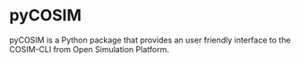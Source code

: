 # pyCOSIM
pyCOSIM is a Python package  that provides an user friendly interface to the COSIM-CLI from Open Simulation Platform. 
